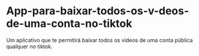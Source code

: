 # App-para-baixar-todos-os-v-deos-de-uma-conta-no-tiktok
Um aplicativo que te permitirá baixar todos os vídeos de uma conta pública qualquer no tiktok.
